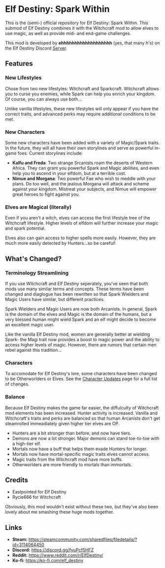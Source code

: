 # Elf Destiny: Spark Within

This is the (semi-) official repository for Elf Destiny: Spark Within. This submod of Elf Destiny combines it with the Witchcraft mod to allow elves to use magic, as well as provide mid- and end-game challenges.

This mod is developed by **ehhhhhhhhhhhhhhhhhhh** (yes, that many h's) on the Elf Destiny Discord [Server](https://discord.gg/fyuPcf5HFZ).


## Features

### New Lifestyles
Chose from two new lifestyles: Witchcraft and Sparkcraft. Witchcraft allows you to curse you enemies, while Spark can help you enrich your kingdom. Of course, you can always use both...

Unlike vanilla lifestyles, these new lifestyles will only appear if you have the correct traits, and advanced perks may require additional conditions to be met.


### New Characters

Some new characters have been added with a variety of Magic/Spark traits. In the future, they will all have their own storylines and serve as powerful in-game foes. Current storylines include:

-  **Kalfu and Freda**: Two strange Srcanists roam the deserts of Western Africa. They can grant you powerful Spark and Magic abilities, and even help you to ascend in your elfdom, but at a terrible cost.
- **Nimue and Morgana**: Two powerful Fae who wish to meddle with your plans. Do too well, and the jealous Morgana will attack and scheme against your kingdom. Mistreat your subjects, and Nimue will empower great heroes to fight against you.

### Elves are Magical (literally)
Even if you aren't a witch, elves can access the first lifestyle tree of the Witchcraft lifestyle. Higher levels of elfdom will further increase your magic and spark potential.

Elves also can gain access to higher spells more easily. However, they are much more easily detected by Hunters...so be careful!


## What's Changed?

### Terminology Streamlining
If you use Witchcraft and Elf Destiny seperately, you've seen that both mods use many similar terms and concepts. These terms have been changed and diaglogue has been rewritten so that Spark Wielders and Magic Users have similar, but different practices.

Spark Wielders and Magic Users are now both Arcanists. In general, Spark is the domain of the elves and Magic is the domain of the humans, but a very blessed human might wield Spark and an elf might decide to become an excellent magic user.

Like the vanilla Elf Destiny mod, women are generally better at wielding Spark- the Magi trait now provides a boost to magic power and the ability to access higher levels of magic. However, there are rumors that certain men rebel against this tradition...

### Characters
To accomodate for Elf Destiny's lore, some characters have been changed to be Otherworlders or Elves. See the [Character Updates](character_changes.md) page for a full list of changes.

### Balance

Because Elf Destiny makes the game far easier, the diffulculty of Witchcraft mod elements has been increased. Hunter activity is increased. Vanilla and Witchcraft's traits and perks are balanced so that human Arcanists don't get steamrolled immeadiately given higher tier elves are OP.
- Hunters are a bit stronger than before, and now have tiers.
- Demons are now a lot stronger. Major demons can stand toe-to-toe with a high-tier elf.
- Mortals now have a buff that helps them evade Hunters for longer.
- Mortals now have mortal-specific magic traits elves cannot access.
- Magic traits from the Witchcraft mod have more buffs.
- Otherworlders are more friendly to mortals than immortals. 

## Credits

- Eastpointed for Elf Destiny
- Rycie666 for Witchcraft

Obviously, this mod wouldn't exist without these two, but they've also been lovely about me smashing these huge mods together.

## Links

- **Steam:** https://steamcommunity.com/sharedfiles/filedetails/?id=3114064450
- **Discord:** https://discord.gg/fyuPcf5HFZ
- **Reddit:** https://www.reddit.com/r/ElfDestiny/
- **Ko-fi:** https://ko-fi.com/elf_destiny
